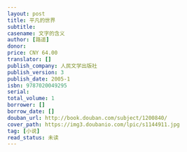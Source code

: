 ```yaml
---
layout: post
title: 平凡的世界
subtitle: 
casename: 文字的含义
author: [路遥]
donor: 
price: CNY 64.00
translator: []
publish_company: 人民文学出版社
publish_version: 3
publish_date: 2005-1
isbn: 9787020049295
serial: 
total_volume: 1
borrower: []
borrow_date: []
douban_url: http://book.douban.com/subject/1200840/
cover_path: https://img3.doubanio.com/lpic/s1144911.jpg
tag: [小说]
read_status: 未读
---
```

